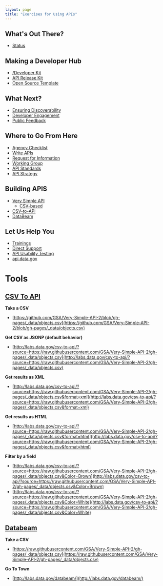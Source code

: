 ```yaml
---
layout: page
title: "Exercises for Using APIs"
---
```


## What's Out There?  
* [Status](http://18f.github.io/API-All-the-X/pages/status)

## Making a Developer Hub 
* [/Developer Kit](http://18f.github.io/API-All-the-X/pages/developer_hub_kit)
* [API Release Kit](http://18f.github.io/API-All-the-X/pages/api_release_kit)
* [Open Source Template](http://18f.github.io/API-All-the-X/pages/developer_hub_templates)

## What Next?  
* [Ensuring Discoverability](http://18f.github.io/API-All-the-X/pages/ensuring_discoverability-a_guide)
* [Developer Engagement](http://18f.github.io/API-All-the-X/pages/developer_engagement-a_model)
* [Public Feedback](http://18f.github.io/API-All-the-X/pages/give_feedback)

## Where to Go From Here
* [Agency Checklist](http://18f.github.io/API-All-the-X/pages/agency_checklist)
* [Write APIs](http://18f.github.io/API-All-the-X/pages/write_apis-notes)
* [Request for Information](https://github.com/gbinal/Education-API-RFI)
* [Working Group](http://18f.github.io/API-All-the-X/pages/agency_working_group-a_model)
* [API Standards](http://18f.github.io/API-All-the-X/pages/api_standards)
* [API Strategy](http://18f.github.io/API-All-the-X/pages/agency_api_strategy)

## Building APIS 
* [Very Simple API](https://github.com/GSA/Very-Simple-API)
  * [CSV-based](https://github.com/GSA/Very-Simple-API-2)
* [CSV-to-API](http://18f.github.io/API-All-the-X/pages/exercises#tools)
* [DataBeam](http://18f.github.io/API-All-the-X/pages/exercises#tools)

## Let Us Help You
* [Trainings](http://18f.github.io/API-All-the-X/pages/api_training)
* [Direct Support](http://18f.github.io/API-All-the-X/pages/agency_support)
* [API Usability Testing](http://18f.github.io/API-Usability-Testing/)
* [api.data.gov](http://api.data.gov/)
  
  
  

# Tools     
    
    
    
## [CSV To API](https://www.data.gov/labs/)  
  
**Take a CSV**     
* [https://github.com/GSA/Very-Simple-API-2/blob/gh-pages/_data/objects.csv](https://github.com/GSA/Very-Simple-API-2/blob/gh-pages/_data/objects.csv)  

**Get CSV as JSONP (default behavior)**    
* [http://labs.data.gov/csv-to-api/?source=https://raw.githubusercontent.com/GSA/Very-Simple-API-2/gh-pages/_data/objects.csv](http://labs.data.gov/csv-to-api/?source=https://raw.githubusercontent.com/GSA/Very-Simple-API-2/gh-pages/_data/objects.csv)  

**Get results as XML**    
* [http://labs.data.gov/csv-to-api/?source=https://raw.githubusercontent.com/GSA/Very-Simple-API-2/gh-pages/_data/objects.csv&format=xml](http://labs.data.gov/csv-to-api/?source=https://raw.githubusercontent.com/GSA/Very-Simple-API-2/gh-pages/_data/objects.csv&format=xml)  

**Get results as HTML**    
* [http://labs.data.gov/csv-to-api/?source=https://raw.githubusercontent.com/GSA/Very-Simple-API-2/gh-pages/_data/objects.csv&format=html](http://labs.data.gov/csv-to-api/?source=https://raw.githubusercontent.com/GSA/Very-Simple-API-2/gh-pages/_data/objects.csv&format=html)  

**Filter by a field**    
* [http://labs.data.gov/csv-to-api/?source=https://raw.githubusercontent.com/GSA/Very-Simple-API-2/gh-pages/_data/objects.csv&Color=Brown](http://labs.data.gov/csv-to-api/?source=https://raw.githubusercontent.com/GSA/Very-Simple-API-2/gh-pages/_data/objects.csv&Color=Brown)  
* [http://labs.data.gov/csv-to-api/?source=https://raw.githubusercontent.com/GSA/Very-Simple-API-2/gh-pages/_data/objects.csv&Color=White](http://labs.data.gov/csv-to-api/?source=https://raw.githubusercontent.com/GSA/Very-Simple-API-2/gh-pages/_data/objects.csv&Color=White)  

## [Databeam](https://www.data.gov/labs/)  
  
**Take a CSV**  
* [https://raw.githubusercontent.com/GSA/Very-Simple-API-2/gh-pages/_data/objects.csv](https://raw.githubusercontent.com/GSA/Very-Simple-API-2/gh-pages/_data/objects.csv)  

**Go To Town**  
* [http://labs.data.gov/databeam/](http://labs.data.gov/databeam/)  



